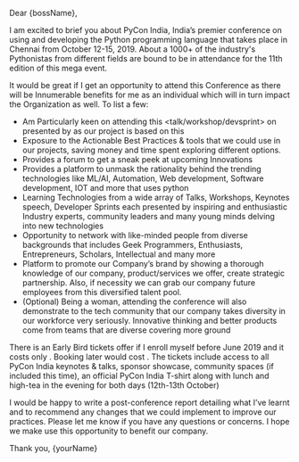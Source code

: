 Dear \{bossName\},

I am excited to brief you about PyCon India, India’s premier conference on using and developing the Python programming language that takes place in Chennai from October 12\-15, 2019\. About a 1000\+ of the industry's Pythonistas from different fields are bound to be in attendance for the 11th edition of this mega event\.

It would be great if I get an opportunity to attend this Conference as there will be Innumerable benefits for me as an individual which will in turn impact the Organization as well\. To list a few:

- Am Particularly keen on attending this <talk/workshop/devsprint> on <topics> presented by <speaker name> as our project is based on this <or upcoming project based on this>
- Exposure to the Actionable Best Practices & tools that we could use in our projects, saving money and time spent exploring different options\.
- Provides a forum to get a sneak peek at upcoming Innovations
- Provides a platform to unmask the rationality behind the trending technologies like ML/AI, Automation, Web development, Software development, IOT and more that uses python
- Learning Technologies from a wide array of Talks, Workshops, Keynotes speech, Developer Sprints each presented by inspiring and enthusiastic Industry experts, community leaders and many young minds delving into new technologies
- Opportunity to network with like\-minded people from diverse backgrounds that includes Geek Programmers, Enthusiasts, Entrepreneurs, Scholars, Intellectual and many more
- Platform to promote our Company’s brand by showing a thorough knowledge of our company, product/services we offer, create strategic partnership\. Also, if necessity we can grab our company future employees from this diversified talent pool\.
- \(Optional\) Being a woman, attending the conference will also demonstrate to the tech community that our company takes diversity in our workforce very seriously\. Innovative thinking and better products come from teams that are diverse covering more ground

There is an Early Bird tickets offer if I enroll myself before <date> June 2019 and it costs only <Rs XXXX>\.  Booking later would cost <Rs XXXX>\. The tickets include access to all PyCon India keynotes & talks, sponsor showcase, community spaces \(if included this time\), an official PyCon India T\-shirt along with lunch and high\-tea in the evening for both days \(12th\-13th October\)

I would be happy to write a post\-conference report detailing what I’ve learnt and to recommend any changes that we could implement to improve our practices\. Please let me know if you have any questions or concerns\. I hope we make use this opportunity to benefit our company\.

Thank you,
\{yourName\}
